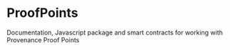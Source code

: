 # ProofPoints
Documentation, Javascript package and smart contracts for working with Provenance Proof Points
